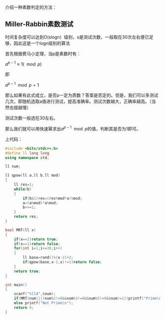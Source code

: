 介绍一种素数判定的方法：
## Miller-Rabbin素数测试
时间复杂度可以达到O(slogn）级别，s是测试次数，一般取在30次左右便已足够，因此这是一个logn级别的算法

首先根据费马小定理，当p是素数时有：

$a^{p-1}\equiv1(\mod p)$

即

$a^{p-1}\mod p =1$

那么如果有此式成立，是否p一定为质数？答案是否定的。但是，我们可以多测试几次，即随机选取a值进行测试，提高准确率。测试次数越大，正确率越高。（当然也就越慢）

测试次数一般选在30左右。

那么我们就可以用快速幂求出$a^{p-1}\mod p$的值，判断其是否为1即可。

上代码：

```cpp
#include <bits/stdc++.h>
#define ll long long
using namespace std;

ll num;

ll qpow(ll a,ll b,ll mod)
{
    ll res=1;
    while(b)
    {
        if(b&1)res=(res%mod*a)%mod;
        a=(a%mod)*a%mod;
        b>>=1;
    }
    return res;
}

bool MRT(ll x)
{
    if(x==2)return true;
    if(x==1)return false;
    for(int i=1;i<=30;i++)
    {
        ll base=rand()%(x-2)+2;
        if(qpow(base,x-1,x)!=1)return false;
    }
    return true;
}

int main()
{
    scanf("%lld",&num);
    if(MRT(num)||(num%2!=0&&num%3!=0&&num%5!=0&&num!=1))printf("Prime\n");
    else printf("Not Prime\n");
    return 0;
}

```


